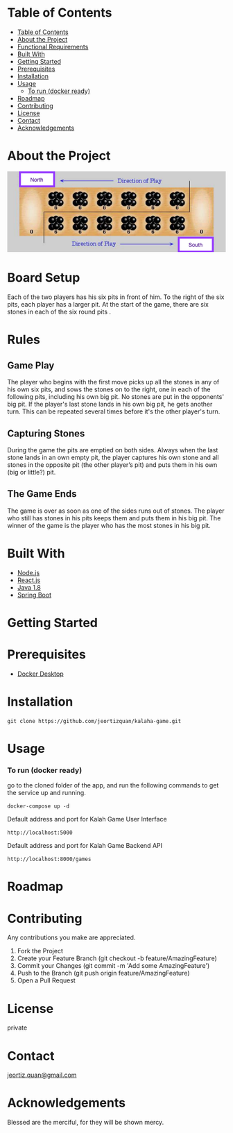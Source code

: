 # Table of Contents
- [Table of Contents](#table-of-contents)
- [About the Project](#about-the-project)
- [Functional Requirements](#functional-requirements)
- [Built With](#built-with)
- [Getting Started](#getting-started)
- [Prerequisites](#prerequisites)
- [Installation](#installation)
- [Usage](#usage)
    - [To run (docker ready)](#to-run-docker-ready)
- [Roadmap](#roadmap)
- [Contributing](#contributing)
- [License](#license)
- [Contact](#contact)
- [Acknowledgements](#acknowledgements)

# About the Project
![alt text](./kalaha-game.png)
# Board Setup
Each of the two players has his six pits in front of him. To the right of the six pits,
each player has a larger pit. At the start of the game, there are six stones in each
of the six round pits .
# Rules
## Game Play
The player who begins with the first move picks up all the stones in any of his
own six pits, and sows the stones on to the right, one in each of the following
pits, including his own big pit. No stones are put in the opponents' big pit. If the
player's last stone lands in his own big pit, he gets another turn. This can be
repeated several times before it's the other player's turn.
## Capturing Stones
During the game the pits are emptied on both sides. Always when the last stone
lands in an own empty pit, the player captures his own stone and all stones in the
opposite pit (the other player’s pit) and puts them in his own (big or little?) pit.

## The Game Ends
The game is over as soon as one of the sides runs out of stones. The player who
still has stones in his pits keeps them and puts them in his big pit. The winner of
the game is the player who has the most stones in his big pit.

# Built With
* [Node.js](https://nodejs.org/en/about/)
* [React.js](https://reactjs.org)
* [Java 1.8](https://www.java.com)
* [Spring Boot](https://spring.io)


# Getting Started
# Prerequisites
* [Docker Desktop](https://www.docker.com/products/docker-desktop)

# Installation
```
git clone https://github.com/jeortizquan/kalaha-game.git
```

# Usage
### To run (docker ready)
go to the cloned folder of the app, and run the following commands to get the service up and running.
```
docker-compose up -d
```

Default address and port for Kalah Game User Interface
```
http://localhost:5000
```

Default address and port for Kalah Game Backend API
```
http://localhost:8000/games
```

# Roadmap
# Contributing
Any contributions you make are appreciated.

1. Fork the Project
2. Create your Feature Branch (git checkout -b feature/AmazingFeature)
3. Commit your Changes (git commit -m 'Add some AmazingFeature')
4. Push to the Branch (git push origin feature/AmazingFeature)
5. Open a Pull Request

# License
private

# Contact
jeortiz.quan@gmail.com

# Acknowledgements
Blessed are the merciful, for they will be shown mercy.
